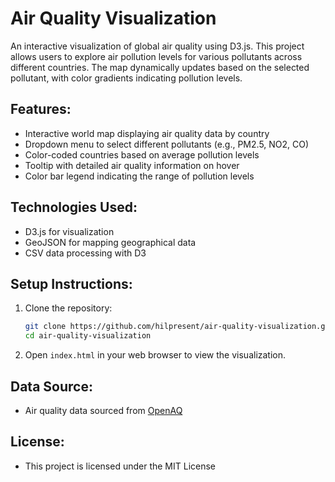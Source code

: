 # Air Quality Visualization

An interactive visualization of global air quality using D3.js. This project allows users to explore air pollution levels for various pollutants across different countries. The map dynamically updates based on the selected pollutant, with color gradients indicating pollution levels.

## Features:
- Interactive world map displaying air quality data by country
- Dropdown menu to select different pollutants (e.g., PM2.5, NO2, CO)
- Color-coded countries based on average pollution levels
- Tooltip with detailed air quality information on hover
- Color bar legend indicating the range of pollution levels

## Technologies Used:
- D3.js for visualization
- GeoJSON for mapping geographical data
- CSV data processing with D3

## Setup Instructions:
1. Clone the repository:
    ```sh
    git clone https://github.com/hilpresent/air-quality-visualization.git
    cd air-quality-visualization
    ```
2. Open `index.html` in your web browser to view the visualization.

## Data Source:
- Air quality data sourced from [OpenAQ](https://openaq.org)

## License:
- This project is licensed under the MIT License
